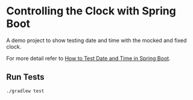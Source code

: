 # Controlling the Clock with Spring Boot

A demo project to show testing date and time with the mocked and fixed clock.

For more detail refer to [How to Test Date and Time in Spring Boot](https://blog.ttulka.com/how-to-test-date-and-time-in-spring-boot).

## Run Tests

```sh
./gradlew test
```

